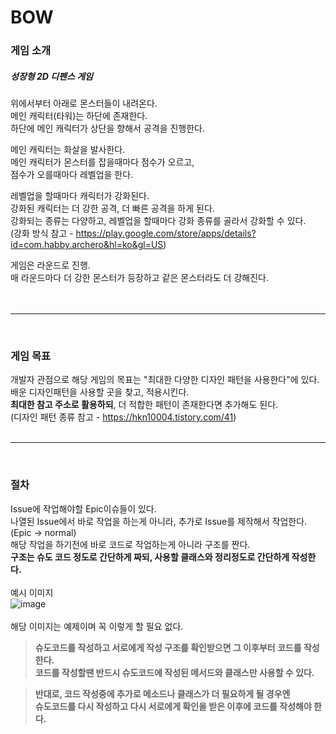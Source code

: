 # BOW

### 게임 소개

##### 성장형 2D 디펜스 게임

위에서부터 아래로 몬스터들이 내려온다.<br>
메인 캐릭터(타워)는 하단에 존재한다.<br>
하단에 메인 캐릭터가 상단을 향해서 공격을 진행한다.<br>

메인 캐릭터는 화살을 발사한다.<br>
메인 캐릭터가 몬스터를 잡을때마다 점수가 오르고,<br>
점수가 오를때마다 레벨업을 한다.<br>

레벨업을 할때마다 캐릭터가 강화된다.<br>
강화된 캐릭터는 더 강한 공격, 더 빠른 공격을 하게 된다.<br>
강화되는 종류는 다양하고, 레벨업을 할때마다 강화 종류를 골라서 강화할 수 있다.<br>
(강화 방식 참고 - https://play.google.com/store/apps/details?id=com.habby.archero&hl=ko&gl=US)

게임은 라운드로 진행. <br>
매 라운드마다 더 강한 몬스터가 등장하고 같은 몬스터라도 더 강해진다.<br></br>
<br>
***
<br>

### 게임 목표

개발자 관점으로 해당 게임의 목표는 "최대한 다양한 디자인 패턴을 사용한다"에 있다.<br>
배운 디자인패턴을 사용할 곳을 찾고, 적용시킨다.<br>
**최대한 참고 주소로 활용하되**, 더 적합한 패턴이 존재한다면 추가해도 된다.<br>
(디자인 패턴 종류 참고 - https://hkn10004.tistory.com/41)<br>
<br>
***
<br>

### 절차

Issue에 작업해야할 Epic이슈들이 있다.<br>
나열된 Issue에서 바로 작업을 하는게 아니라, 추가로 Issue를 제작해서 작업한다. (Epic -> normal)<br>
해당 작업을 하기전에 바로 코드로 작업하는게 아니라 구조를 짠다.<br>
**구조는 슈도 코드 정도로 간단하게 짜되, 사용할 클래스와 정리정도로 간단하게 작성한다.**<br><br>
예시 이미지<br>
![image](https://user-images.githubusercontent.com/54798151/219026603-30684508-ac34-44ba-b41e-1ca06f280a88.png)<br><br>
해당 이미지는 예제이며 꼭 이렇게 할 필요 없다.<br>
> **슈도코드를 작성하고 서로에게 작성 구조를 확인받으면 그 이후부터 코드를 작성한다.<br>
> 코드를 작성할땐 반드시 슈도코드에 작성된 메서드와 클래스만 사용할 수 있다.**

> **반대로, 코드 작성중에 추가로 메소드나 클래스가 더 필요하게 될 경우엔<br>
> 슈도코드를 다시 작성하고 다시 서로에게 확인을 받은 이후에 코드를 작성해야 한다.**
